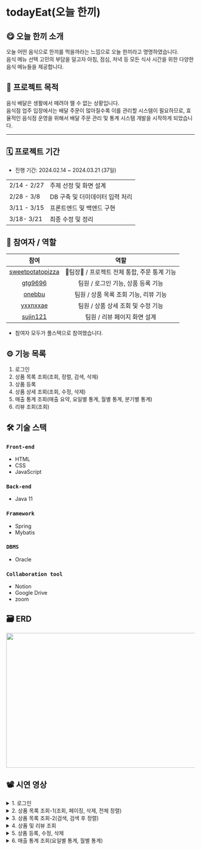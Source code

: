 # todayEat(오늘 한끼)
## 😋 오늘 한끼 소개
오늘 어떤 음식으로 한끼를 먹을까라는 느낌으로 오늘 한끼라고 명명하였습니다.  
음식 메뉴 선택 고민의 부담을 덜고자 아침, 점심, 저녁 등 모든 식사 시간을 위한 다양한 음식 메뉴들을 제공합니다.
## 🥢 프로젝트 목적
음식 배달은 생활에서 떼려야 뗄 수 없는 상황입니다.  
음식점 업주 입장에서는 배달 주문이 많아질수록 이를 관리할 시스템이 필요하므로, 효율적인 음식점 운영을 위해서 배달 주문 관리 및 통계 시스템 개발을 시작하게 되었습니다.

---

## 🗓️ 프로젝트 기간
- 진행 기간: 2024.02.14 ~ 2024.03.21 (37일)
<table>
<tr>
  <td>2/14 - 2/27</td>
  <td>주제 선정 및 화면 설계</td>
</tr>
<tr>
  <td>2/28 - 3/8</td>
  <td>DB 구축 및 더미데이터 입력 처리</td>
</tr>
<tr>
  <td>3/11 - 3/15</td>
  <td>프론트엔드 및 백엔드 구현</td>
</tr>
<tr>
  <td>3/18- 3/21</td>
  <td>최종 수정 및 정리</td>
</tr>
</table>


## 👥 참여자 / 역할
|  참여 | 역할 |
|:-----------:|:-------------------------------:|
| [sweetpotatopizza](https://github.com/sweetpotatopizza) |    🍊팀장🍊 / 프로젝트 전체 통합, 주문 통계 기능    |
| [gtg9696](https://github.com/HOSIHO) |    팀원 / 로그인 기능, 상품 등록 기능 |
| [onebbu](https://github.com/onebbu) |    팀원 / 상품 목록 조회 기능, 리뷰 기능 |
| [yxxnxxae](https://github.com/youxxjxx) |    팀원 / 상품 상세 조회 및 수정 기능  |
| [sujin121](https://github.com/sujin121) |    팀원 / 리뷰 페이지 화면 설계   |
- 참여자 모두가 풀스택으로 참여했습니다.

## ⚙️ 기능 목록
1. 로그인
2. 상품 목록 조회(조회, 정렬, 검색, 삭제)
3. 상품 등록
4. 상품 상세 조회(조회, 수정, 삭제)
5. 매출 통계 조회(매출 요약, 요일별 통계, 월별 통계, 분기별 통계)
6. 리뷰 조회(조회)

## 🛠️ 기술 스택
### `Front-end`
- HTML
- CSS
- JavaScript
### `Back-end`
- Java 11
### `Framework`
- Spring
- Mybatis
### `DBMS`  
- Oracle
### `Collaboration tool`
- Notion
- Google Drive
- zoom
## 🗃️ ERD
<img src="https://github.com/onebbu/todayEat/assets/101400455/52ec3253-49b2-4a7e-9240-523f6b9c7b30" width="640" height="360"/>

## 📽️ 시연 영상
<details>
  <summary>1. 로그인</summary>
   <img src="https://github.com/onebbu/todayEat/assets/101400455/79a85f02-8113-4093-93bd-f801e0a0a800" width="512" height="288"/> 
</details>
<details>
  <summary>2. 상품 목록 조회-1(조회, 페이징, 삭제, 전체 정렬)  </summary>
  <img src="https://github.com/onebbu/todayEat/assets/101400455/5acb288a-7c25-4756-8bef-36cf5a2147e7" width="512" height="288"/>
</details>
<details>
  <summary>3. 상품 목록 조회-2(검색, 검색 후 정렬)</summary>
    <img src="https://github.com/onebbu/todayEat/assets/101400455/5d03c095-db5a-4be8-9658-da155e1453fb" width="512" height="288"/>
</details>
<details>
  <summary>4. 상품 및 리뷰 조회</summary>
    <img src="https://github.com/onebbu/todayEat/assets/101400455/2b1e8fce-7b4a-4f0b-8290-4b3ae90d8cb1" width="512" height="288"/> 
</details>
<details>
  <summary>5. 상품 등록, 수정, 삭제</summary>
    <img src="https://github.com/onebbu/todayEat/assets/101400455/f9eebbd0-6fe2-4803-8694-8f9703218d1b" width="512" height="288"/>
</details>
<details>
  <summary>6. 매출 통계 조회(요일별 통계, 월별 통계) </summary>
     <img src="https://github.com/onebbu/todayEat/assets/101400455/b104763b-7cab-4ccb-bd49-5da9d6390f8f" width="512" height="288"/> 
</details>

